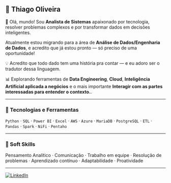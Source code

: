 ## 🚀 Thiago Oliveira



👋 Olá, mundo! Sou **Analista de Sistemas** apaixonado por tecnologia, resolver problemas complexos e por transformar dados em decisões inteligentes.  

Atualmente estou migrando para a área de **Análise de Dados/Engenharia de Dados**, e acredito que já estou pronto — só preciso de uma oportunidade!  



💡 Acredito que todo dado tem uma história pra contar — e eu adoro ser o tradutor dessa linguagem.  

📊 Explorando ferramentas de **Data Engineering**, **Cloud**, **Inteligência Artificial aplicada a negócios** e o mais importante **Interagir com as partes interessadas para entender o contexto.**.



---



### 🧠 Tecnologias e Ferramentas

`Python` · `SQL` · `Power BI` · `Excel` · `AWS` · `Azure` · `MariaDB` · `PostgreSQL` · `ETL` · `Pandas` · `Spark` · `NiFi` · `Pentaho`  



---



### 🤝 Soft Skills

Pensamento Analítico · Comunicação · Trabalho em equipe · Resolução de problemas · Aprendizado contínuo · Adaptabilidade · Proatividade  



---



[![LinkedIn](https://img.shields.io/badge/LinkedIn-0077B5?style=for-the-badge&logo=linkedin&logoColor=white)](https://www.linkedin.com/in/thiago-oliveira-2549aa224/)




